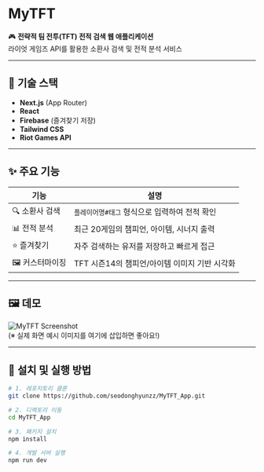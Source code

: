 # MyTFT

🎮 **전략적 팀 전투(TFT) 전적 검색 웹 애플리케이션**  
라이엇 게임즈 API를 활용한 소환사 검색 및 전적 분석 서비스

---

## 🔧 기술 스택

- **Next.js** (App Router)
- **React**
- **Firebase** (즐겨찾기 저장)
- **Tailwind CSS**
- **Riot Games API**

---

## ✨ 주요 기능

| 기능 | 설명 |
|------|------|
| 🔍 소환사 검색 | `플레이어명#태그` 형식으로 입력하여 전적 확인 |
| 📊 전적 분석 | 최근 20게임의 챔피언, 아이템, 시너지 출력 |
| ⭐ 즐겨찾기 | 자주 검색하는 유저를 저장하고 빠르게 접근 |
| 🖼️ 커스터마이징 | TFT 시즌14의 챔피언/아이템 이미지 기반 시각화 |

---

## 🖼️ 데모

![MyTFT Screenshot](public/example/screenshot.png)  
(※ 실제 화면 예시 이미지를 여기에 삽입하면 좋아요!)

---

## 🚀 설치 및 실행 방법

```bash
# 1. 레포지토리 클론
git clone https://github.com/seodonghyunzz/MyTFT_App.git

# 2. 디렉토리 이동
cd MyTFT_App

# 3. 패키지 설치
npm install

# 4. 개발 서버 실행
npm run dev


